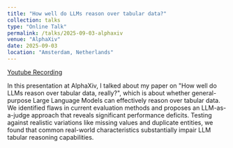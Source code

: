 ```yaml
---
title: "How well do LLMs reason over tabular data?"
collection: talks
type: "Online Talk"
permalink: /talks/2025-09-03-alphaxiv
venue: "AlphaXiv"
date: 2025-09-03
location: "Amsterdam, Netherlands"
---
```


[Youtube Recording](https://www.youtube.com/watch?v=jyLM1nsyTxg)

​In this presentation at AlphaXiv, I talked about my paper on "How well do LLMs reason over tabular data, really?", which is about whether general-purpose Large Language Models can effectively reason over tabular data. We identified flaws in current evaluation methods and proposes an LLM-as-a-judge approach that reveals significant performance deficits. Testing against realistic variations like missing values and duplicate entities, we found that common real-world characteristics substantially impair LLM tabular reasoning capabilities.